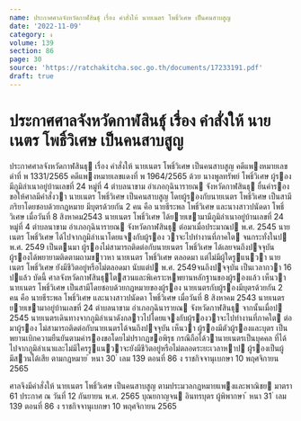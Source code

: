 ```yaml
---
name: ประกาศศาลจังหวัดกาฬสินธุ์ เรื่อง คำสั่งให้ นายเนตร โพธิ์วิเศษ เป็นคนสาบสูญ
date: '2022-11-09'
category: ง
volume: 139
section: 86
page: 30
source: 'https://ratchakitcha.soc.go.th/documents/17233191.pdf'
draft: true
---
```


# ประกาศศาลจังหวัดกาฬสินธุ์ เรื่อง คำสั่งให้ นายเนตร โพธิ์วิเศษ เป็นคนสาบสูญ

ประกาศศาลจังหวัดกาฬสินธุ เรื่อง คําสั่งให้ นายเนตร โพธิ์วิเศษ เป็นคนสาบสูญ คดีแพงหมายเลขดําที่ พ 1331/2565 คดีแพงหมายเลขแดงที่ พ 1964/2565 ด้วย นางพูลทรัพย์ โพธิ์วิเศษ ผู้รอง มีภูมิลําเนาอยู่บ้านเลขที่ 24 หมู่ที่ 4 ตําบลนาขาม อําเภอกุฉินารายณ จังหวัดกาฬสินธุ ยื่นคํารองขอให้ศาลมีคําสั่งวา นายเนตร โพธิ์วิเศษ เป็นคนสาบสูญ โดยผู้รองกับนายเนตร โพธิ์วิเศษ เป็นสามีภริยาโดยชอบด้วยกฎหมาย มีบุตรด้วยกัน 2 คน คือ นายธีระพล โพธิ์วิเศษ และนางสาวปนัดดา โพธิ์วิเศษ เมื่อวันที่ 8 สิงหาคม2543 นายเนตร โพธิ์วิเศษ ได้ยายเขามามีภูมิลําเนาอยู่บ้านเลขที่ 24 หมู่ที่ 4 ตําบลนาขาม อําเภอกุฉินารายณ จังหวัดกาฬสินธุ ต่อมาเมื่อประมาณป พ.ศ. 2545 นายเนตร โพธิ์วิเศษ ได้ไปจากภูมิลําเนาโดยแจงกับผู้รอง วาจะไปทํางานที่ภาคใต จนกระทั่งในป พ.ศ. 2549 เป็นตนมา ผู้รองไม่สามารถติดต่อกับนายเนตร โพธิ์วิเศษ ได้เลยจนถึงปจจุบัน ผู้รองได้พยายามติดตามถามขาวหา นายเนตร โพธิ์วิเศษ ตลอดมา แต่ไม่มีผู้ใดรูแนวา นายเนตร โพธิ์วิเศษ ยังมีชีวิตอยู่หรือไม่ตลอดมา นับแต่ป พ.ศ. 2549จนถึงปจจุบัน เป็นเวลากวา 16 ปแล้ว บัดนี้ ศาลจังหวัดกาฬสินธุไตสวนและพิเคราะหพยานหลักฐานของผู้รองแล้ว เห็นวา นายเนตร โพธิ์วิเศษ เป็นสามีโดยชอบด้วยกฎหมายของผู้รอง นายเนตรกับผู้รองมีบุตรด้วยกัน 2 คน คือ นายธีระพล โพธิ์วิเศษ และนางสาวปนัดดา โพธิ์วิเศษ เมื่อวันที่ 8 สิงหาคม 2543 นายเนตร ยายเขามาอยู่บ้านเลขที่ 24 ตําบลนาขาม อําเภอกุฉินารายณ จังหวัดกาฬสินธุ จากนั้นเมื่อป 2545 นายเนตรเดินทางจากภูมิลําเนาดังกลาวไปโดยแจงกับผู้รองวาจะไปทํางานที่ภาคใต ต่อมาผู้รอง ไม่สามารถติดต่อกับนายเนตรได้จนถึงปจจุบัน เห็นวา ผู้รองมีตัวผู้รองและบุตร เป็นพยานเบิกความยืนยันตามคํารองขอโดยไม่ปรากฏขอพิรุธ กรณีถือได้วานายเนตรเป็นบุคคล ที่ได้ไปจากภูมิลําเนาและไม่มีใครรูแนวาจะยังมีชีวิตอยู่หรือไม่ตลอดระยะเวลาหาป ผู้รองเป็นผู้มีสวนได้เสีย ตามกฎหมาย ้ หนา 30 ่ เลม 139 ตอนที่ 86 ง ราชกิจจานุเบกษา 10 พฤศจิกายน 2565

ศาลจึงมีคําสั่งให้ นายเนตร โพธิ์วิเศษ เป็นคนสาบสูญ ตามประมวลกฎหมายแพงและพาณิชย มาตรา 61 ประกาศ ณ วันที่ 12 กันยายน พ.ศ. 2565 บุณยกาญจน อินทรบุตร ผู้พิพากษา ้ หนา 31 ่ เลม 139 ตอนที่ 86 ง ราชกิจจานุเบกษา 10 พฤศจิกายน 2565
